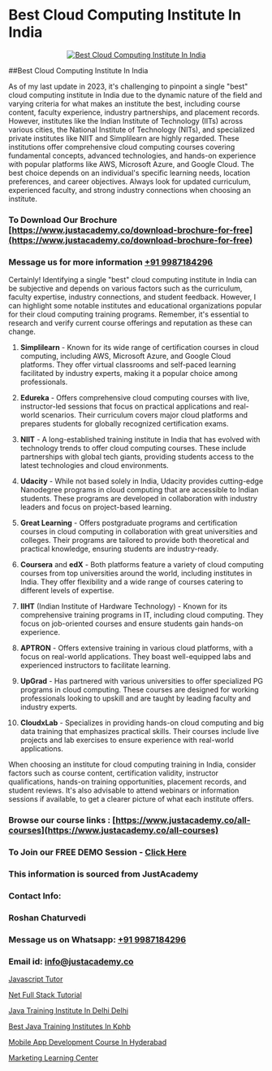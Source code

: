 # Best Cloud Computing Institute In India

<p align="center">
  <a href="https://justacademy.co/all-courses">
    <img src="https://i.ibb.co/FJQ9DDy/cloud-computing.webp" alt="Best Cloud Computing Institute In India">
  </a>
</p>
##Best Cloud Computing Institute In India

As of my last update in 2023, it's challenging to pinpoint a single "best" cloud computing institute in India due to the dynamic nature of the field and varying criteria for what makes an institute the best, including course content, faculty experience, industry partnerships, and placement records. However, institutes like the Indian Institute of Technology (IITs) across various cities, the National Institute of Technology (NITs), and specialized private institutes like NIIT and Simplilearn are highly regarded. These institutions offer comprehensive cloud computing courses covering fundamental concepts, advanced technologies, and hands-on experience with popular platforms like AWS, Microsoft Azure, and Google Cloud. The best choice depends on an individual's specific learning needs, location preferences, and career objectives. Always look for updated curriculum, experienced faculty, and strong industry connections when choosing an institute.
### To Download Our Brochure [https://www.justacademy.co/download-brochure-for-free](https://www.justacademy.co/download-brochure-for-free)
### Message us for more information [+91 9987184296](https://api.whatsapp.com/send?phone=919987184296)
Certainly! Identifying a single "best" cloud computing institute in India can be subjective and depends on various factors such as the curriculum, faculty expertise, industry connections, and student feedback. However, I can highlight some notable institutes and educational organizations popular for their cloud computing training programs. Remember, it's essential to research and verify current course offerings and reputation as these can change.

1) **Simplilearn** - Known for its wide range of certification courses in cloud computing, including AWS, Microsoft Azure, and Google Cloud platforms. They offer virtual classrooms and self-paced learning facilitated by industry experts, making it a popular choice among professionals.

2) **Edureka** - Offers comprehensive cloud computing courses with live, instructor-led sessions that focus on practical applications and real-world scenarios. Their curriculum covers major cloud platforms and prepares students for globally recognized certification exams.

3) **NIIT** - A long-established training institute in India that has evolved with technology trends to offer cloud computing courses. These include partnerships with global tech giants, providing students access to the latest technologies and cloud environments.

4) **Udacity** - While not based solely in India, Udacity provides cutting-edge Nanodegree programs in cloud computing that are accessible to Indian students. These programs are developed in collaboration with industry leaders and focus on project-based learning.

5) **Great Learning** - Offers postgraduate programs and certification courses in cloud computing in collaboration with great universities and colleges. Their programs are tailored to provide both theoretical and practical knowledge, ensuring students are industry-ready.

6) **Coursera** and **edX** - Both platforms feature a variety of cloud computing courses from top universities around the world, including institutes in India. They offer flexibility and a wide range of courses catering to different levels of expertise.

7) **IIHT** (Indian Institute of Hardware Technology) - Known for its comprehensive training programs in IT, including cloud computing. They focus on job-oriented courses and ensure students gain hands-on experience.

8) **APTRON** - Offers extensive training in various cloud platforms, with a focus on real-world applications. They boast well-equipped labs and experienced instructors to facilitate learning.

9) **UpGrad** - Has partnered with various universities to offer specialized PG programs in cloud computing. These courses are designed for working professionals looking to upskill and are taught by leading faculty and industry experts.

10) **CloudxLab** - Specializes in providing hands-on cloud computing and big data training that emphasizes practical skills. Their courses include live projects and lab exercises to ensure experience with real-world applications.

When choosing an institute for cloud computing training in India, consider factors such as course content, certification validity, instructor qualifications, hands-on training opportunities, placement records, and student reviews. It's also advisable to attend webinars or information sessions if available, to get a clearer picture of what each institute offers.

### Browse our course links : [https://www.justacademy.co/all-courses](https://www.justacademy.co/all-courses) 
### To Join our FREE DEMO Session - [Click Here](https://www.justacademy.co/register-for-course-demo)


### This information is sourced from JustAcademy
### Contact Info:
### Roshan Chaturvedi
### Message us on Whatsapp: [+91 9987184296](https://api.whatsapp.com/send?phone=919987184296)
### Email id: [info@justacademy.co](mailto:info@justacademy.co)
                
[Javascript Tutor](https://www.linkedin.com/pulse/javascript-tutor-justacademy-ahmedabad-jdsye?trackingId=L%2BiLDWqa1tFYJDfNVEbXLg%3D%3D&lipi=urn%3Ali%3Apage%3Ad_flagship3_company_admin%3BaDgp3xTAQPe9zxsqrS35EA%3D%3D)

[Net Full Stack Tutorial](https://www.linkedin.com/pulse/net-full-stack-tutorial-justacademy-ahmedabad-ueloc/)

[Java Training Institute In Delhi Delhi](https://medium.com/@justacademytraining/java-training-institute-in-delhi-delhi-1a23be1cc1e2)

[Best Java Training Institutes In Kphb](https://medium.com/@ranepooja/best-java-training-institutes-in-kphb-854ca2575d63)

[Mobile App Development Course In Hyderabad](https://justacademyin.github.io/justacademy/mobile-app-development-course-in-hyderabad)

[Marketing Learning Center](https://justacademyin.github.io/justacademy/marketing-learning-center)

